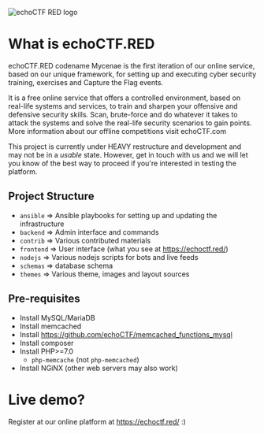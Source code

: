 ![echoCTF RED logo](https://echoctf.red/images/logo.png)
# What is echoCTF.RED
echoCTF.RED codename Mycenae is the first iteration of our online service, based on our unique framework, for setting up and executing cyber security training, exercises and Capture the Flag events.

It is a free online service that offers a controlled environment, based on real-life systems and services, to train and sharpen your offensive and defensive security skills. Scan, brute-force and do whatever it takes to attack the systems and solve the real-life security scenarios to gain points. More information about our offline competitions visit echoCTF.com

This project is currently under HEAVY restructure and development and may not be in a _usable_ state. However, get in touch with us and we will let you know of the best way to proceed if you're interested in testing the platform.

## Project Structure
 * `ansible` => Ansible playbooks for setting up and updating the infrastructure
 * `backend` => Admin interface and commands
 * `contrib` => Various contributed materials
 * `frontend` => User interface (what you see at https://echoctf.red/)
 * `nodejs` => Various nodejs scripts for bots and live feeds
 * `schemas` => database schema
 * `themes` => Various theme, images and layout sources

## Pre-requisites
* Install MySQL/MariaDB
* Install memcached
* Install https://github.com/echoCTF/memcached_functions_mysql
* Install composer
* Install PHP>=7.0
  - `php-memcache` (not `php-memcached`)
* Install NGiNX (other web servers may also work)

# Live demo?
Register at our online platform at https://echoctf.red/ :)
